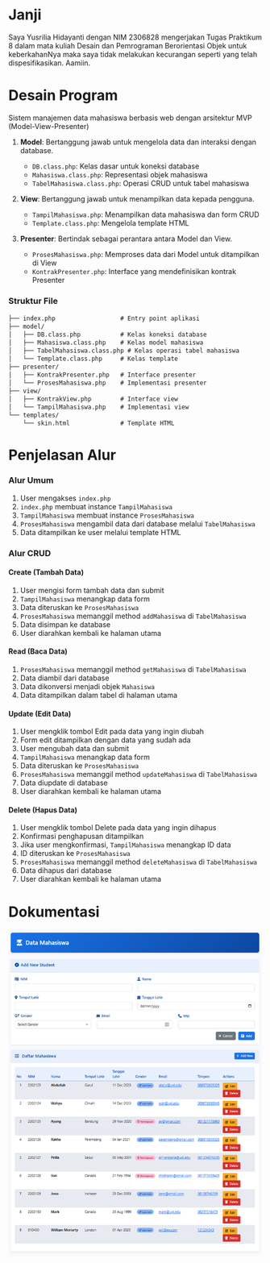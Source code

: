 # Janji
Saya Yusrilia Hidayanti dengan NIM 2306828 mengerjakan Tugas Praktikum 8 dalam mata kuliah Desain dan Pemrograman Berorientasi Objek untuk keberkahanNya maka saya tidak melakukan kecurangan seperti yang telah dispesifikasikan. Aamiin.

# Desain Program
Sistem manajemen data mahasiswa berbasis web dengan arsitektur MVP (Model-View-Presenter) 


1. **Model**: Bertanggung jawab untuk mengelola data dan interaksi dengan database.
   - `DB.class.php`: Kelas dasar untuk koneksi database
   - `Mahasiswa.class.php`: Representasi objek mahasiswa
   - `TabelMahasiswa.class.php`: Operasi CRUD untuk tabel mahasiswa

2. **View**: Bertanggung jawab untuk menampilkan data kepada pengguna.
   - `TampilMahasiswa.php`: Menampilkan data mahasiswa dan form CRUD
   - `Template.class.php`: Mengelola template HTML

3. **Presenter**: Bertindak sebagai perantara antara Model dan View.
   - `ProsesMahasiswa.php`: Memproses data dari Model untuk ditampilkan di View
   - `KontrakPresenter.php`: Interface yang mendefinisikan kontrak Presenter

### Struktur File

```
├── index.php                  # Entry point aplikasi
├── model/
│   ├── DB.class.php           # Kelas koneksi database
│   ├── Mahasiswa.class.php    # Kelas model mahasiswa
│   ├── TabelMahasiswa.class.php # Kelas operasi tabel mahasiswa
│   └── Template.class.php     # Kelas template
├── presenter/
│   ├── KontrakPresenter.php   # Interface presenter
│   └── ProsesMahasiswa.php    # Implementasi presenter
├── view/
│   ├── KontrakView.php        # Interface view
│   └── TampilMahasiswa.php    # Implementasi view
└── templates/
    └── skin.html              # Template HTML
```
# Penjelasan Alur
### Alur Umum

1. User mengakses `index.php`
2. `index.php` membuat instance `TampilMahasiswa`
3. `TampilMahasiswa` membuat instance `ProsesMahasiswa`
4. `ProsesMahasiswa` mengambil data dari database melalui `TabelMahasiswa`
5. Data ditampilkan ke user melalui template HTML

### Alur CRUD

#### Create (Tambah Data)
1. User mengisi form tambah data dan submit
2. `TampilMahasiswa` menangkap data form
3. Data diteruskan ke `ProsesMahasiswa`
4. `ProsesMahasiswa` memanggil method `addMahasiswa` di `TabelMahasiswa`
5. Data disimpan ke database
6. User diarahkan kembali ke halaman utama

#### Read (Baca Data)
1. `ProsesMahasiswa` memanggil method `getMahasiswa` di `TabelMahasiswa`
2. Data diambil dari database
3. Data dikonversi menjadi objek `Mahasiswa`
4. Data ditampilkan dalam tabel di halaman utama

#### Update (Edit Data)
1. User mengklik tombol Edit pada data yang ingin diubah
2. Form edit ditampilkan dengan data yang sudah ada
3. User mengubah data dan submit
4. `TampilMahasiswa` menangkap data form
5. Data diteruskan ke `ProsesMahasiswa`
6. `ProsesMahasiswa` memanggil method `updateMahasiswa` di `TabelMahasiswa`
7. Data diupdate di database
8. User diarahkan kembali ke halaman utama

#### Delete (Hapus Data)
1. User mengklik tombol Delete pada data yang ingin dihapus
2. Konfirmasi penghapusan ditampilkan
3. Jika user mengkonfirmasi, `TampilMahasiswa` menangkap ID data
4. ID diteruskan ke `ProsesMahasiswa`
5. `ProsesMahasiswa` memanggil method `deleteMahasiswa` di `TabelMahasiswa`
6. Data dihapus dari database
7. User diarahkan kembali ke halaman utama


# Dokumentasi
![ss](Screenshots/image.png)